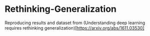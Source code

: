 # Rethinking-Generalization
Reproducing results and dataset from (Understanding deep learning requires rethinking generalization)[https://arxiv.org/abs/1611.03530]

